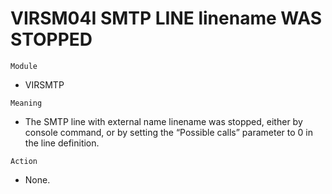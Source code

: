 # VIRSM04I SMTP LINE linename WAS STOPPED

`Module`
- VIRSMTP

`Meaning`
- The SMTP line with external name linename was stopped, either by console command, or by setting the “Possible calls” parameter to 0 in the line definition.

`Action`
- None.

